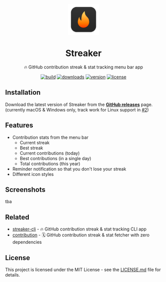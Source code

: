 <p align="center">
  <img width=100 height=100 alt="Screenshot" src="./.github/icon.svg">
</p>

<h1 align="center">Streaker</h1>

<p align="center">🔥 GitHub contribution streak & stat tracking menu bar app</p>

<p align="center">
  <a href="https://github.com/jamieweavis/streaker/actions"><img alt ="build" src="https://img.shields.io/github/workflow/status/jamieweavis/streaker/build"></a>
  <a href="https://github.com/jamieweavis/streaker/releases"><img alt ="downloads" src="https://img.shields.io/github/downloads/jamieweavis/streaker/total.svg"></a>
  <a href="https://github.com/jamieweavis/streaker/releases"><img alt ="version" src="https://img.shields.io/github/release/jamieweavis/streaker.svg"></a>
  <a href="https://github.com/jamieweavis/streaker/blob/main/LICENSE.md"><img alt ="license" src="https://img.shields.io/badge/license-MIT-blue.svg"></a>
</p>

## Installation

Download the latest version of Streaker from the **[GitHub releases](https://github.com/jamieweavis/streaker/releases)** page. (currently macOS & Windows only, track work for Linux support in [#2](https://github.com/jamieweavis/streaker/issues/2))

## Features

- Contribution stats from the menu bar
  - Current streak
  - Best streak
  - Current contributions (today)
  - Best contributions (in a single day)
  - Total contributions (this year)
- Reminder notification so that you don't lose your streak
- Different icon styles

## Screenshots

tba

## Related

- [streaker-cli](https://github.com/jamieweavis/streaker-cli) - 🔥 GitHub contribution streak & stat tracking CLI app
- [contribution](https://github.com/jamieweavis/contribution) - 🗓 GitHub contribution streak & stat fetcher with zero dependencies

## License

This project is licensed under the MIT License - see the [LICENSE.md](LICENSE.md) file for details.
